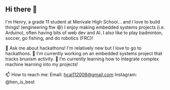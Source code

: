 ## Hi there 👋

I'm Henry, a grade 11 student at Merivale High School... and I love to build things! (engineering ftw 😄)
I enjoy making embedded systems projects (i.e. Arduino), often having bits of web dev and AI. 
I also like to play badminton, soccer, go fishing, and do robotics (FRC)!

💬 Ask me about hackathons! I'm relatively new but I love to go to hackathons.
🔭 I'm currently working on an embedded systems project that tracks bruxism activity.
🌱 I’m currently learning how to integrate complex machine learning into my projects!

📫 How to reach me: 
Email: hcai112008@gmail.com
Instagram: @hen_is_best


<!--
**henryc08/henryc08** is a ✨ _special_ ✨ repository because its `README.md` (this file) appears on your GitHub profile.

Here are some ideas to get you started:

- 🔭 I’m currently working on ...
- 🌱 I’m currently learning ...
- 👯 I’m looking to collaborate on ...
- 🤔 I’m looking for help with ...
- 💬 Ask me about ...
- 📫 How to reach me: ...
- 😄 Pronouns: ...
- ⚡ Fun fact: ...
-->
